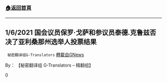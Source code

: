 ###  [:house:返回首頁](https://github.com/ourhimalayas/txt)
---

## 1/6/2021 国会议员保罗·戈萨和参议员泰德.克鲁兹否决了亚利桑那州选举人投票结果
` 秘密翻译组G-Translators` [轉載自GNews](https://gnews.org/zh-hans/724100/)

By： 【秘密翻译组 G-Translators – 精翻组】

0
